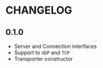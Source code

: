 # CHANGELOG

## 0.1.0

* Server and Connection interfaces
* Support to `UDP` and `TCP`
* Transporter constructor